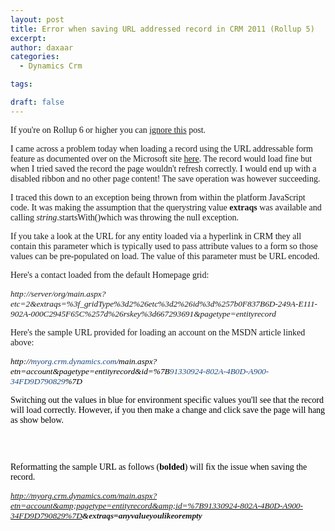 ```yaml
---
layout: post
title: Error when saving URL addressed record in CRM 2011 (Rollup 5)
excerpt: 
author: daxaar
categories:
  - Dynamics Crm

tags:

draft: false
---
```

<span style="font-family:Cambria;">If you're on Rollup 6 or higher you can <a href="http://social.microsoft.com/Forums/ur-PK/crm/thread/f5e4da83-e8ba-442b-b893-9ab4b7acb282">ignore this</a> post.
</span>

<span style="font-family:Cambria;">I came across a problem today when loading a record using the URL addressable form feature as documented over on the Microsoft site <a href="http://msdn.microsoft.com/en-us/library/gg328483.aspx">here</a>.  The record would load fine but when I tried saved the record the page wouldn't refresh correctly.  I would end up with a disabled ribbon and no other page content!  The save operation was however succeeding.
</span>

<span style="font-family:Cambria;">I traced this down to an exception being thrown from within the platform JavaScript code.  It was making the assumption that the querystring value <strong>extraqs</strong> was available and calling <em>string</em>.startsWith()which was throwing the null exception.
</span>

<span style="font-family:Cambria;">If you take a look at the URL for any entity loaded via a hyperlink in CRM they all contain this parameter which is typically used to pass attribute values to a form so those values can be pre-populated on load.  The value of this parameter must be URL encoded.
</span>

<span style="font-family:Cambria;">Here's a contact loaded from the default Homepage grid:
</span>

<span style="font-family:Cambria;font-size:10pt;"><em>http://server/org/main.aspx?etc=2&amp;extraqs=%3f_gridType%3d2%26etc%3d2%26id%3d%257b0F837B6D-249A-E111-902A-000C2945F65C%257d%26rskey%3d667293691&amp;pagetype=entityrecord
</em></span>

<span style="font-family:Cambria;">Here's the sample URL provided for loading an account on the MSDN article linked above:
</span>

<span style="color:black;font-family:Cambria;font-size:10pt;"><em>http://<span style="color:#1f497d;">myorg.crm.dynamics.com<span style="color:black;">/main.aspx?etn=account&amp;pagetype=entityrecord&amp;id=%7B<span style="color:#1f497d;">91330924-802A-4B0D-A900-34FD9D790829<span style="color:black;">%7D
</span></span></span></span></em></span>

<span style="color:black;font-family:Cambria;">Switching out the values in blue for environment specific values you'll see that the record will load correctly.  However, if you then make a change and click save the page will hang as show below.
</span>

<img src="http://frozenorange.files.wordpress.com/2012/05/051812_2049_errorwhensa11.png" alt="" /><span style="color:black;">
        </span>

 

<span style="color:black;font-family:Cambria;">Reformatting the sample URL as follows (<strong>bolded</strong>) will fix the issue when saving the record.
</span>

<span style="font-family:Cambria;font-size:10pt;"><em>http://myorg.crm.dynamics.com/main.aspx?etn=account&amp;pagetype=entityrecord&amp;id=%7B91330924-802A-4B0D-A900-34FD9D790829%7D<strong>&amp;extraqs=anyvalueyoulikeorempty</strong>
            </em></span>

<span style="color:black;">
        </span> 
